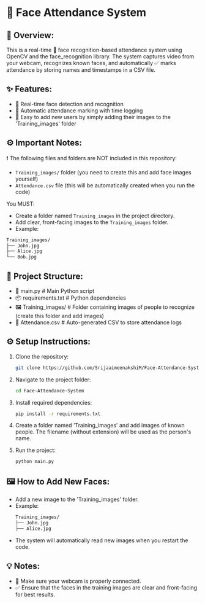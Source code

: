 📌 Face Attendance System
==============================

🎯 Overview:
-------------
This is a real-time 🎥 face recognition-based attendance system using OpenCV and the face_recognition library. The system captures video from your webcam, recognizes known faces, and automatically ✅ marks attendance by storing names and timestamps in a CSV file.

✨ Features:
-------------
- 🎥 Real-time face detection and recognition
- 📝 Automatic attendance marking with time logging
- 📂 Easy to add new users by simply adding their images to the 'Training_images' folder

⚙️ Important Notes:
--------------------
❗ The following files and folders are NOT included in this repository:
- `Training_images/` folder (you need to create this and add face images yourself)
- `Attendance.csv` file (this will be automatically created when you run the code)

You MUST:
- Create a folder named `Training_images` in the project directory.
- Add clear, front-facing images to the `Training_images` folder.
- Example:
```bash
Training_images/
├── John.jpg
├── Alice.jpg
└── Bob.jpg
```

📂 Project Structure:
----------------------
- 📜 main.py              # Main Python script
- 📦 requirements.txt     # Python dependencies
- 🖼️ Training_images/     # Folder containing images of people to recognize (create this folder and add images)
- 📄 Attendance.csv       # Auto-generated CSV to store attendance logs

⚙️ Setup Instructions:
-----------------------
1. Clone the repository:
   ```bash
   git clone https://github.com/SrijaaimeenakshiM/Face-Attendance-System.git
   ```

2. Navigate to the project folder:
   ```bash
   cd Face-Attendance-System
   ```

3. Install required dependencies:
   ```bash
   pip install -r requirements.txt
   ```

4. Create a folder named 'Training_images' and add images of known people.
   The filename (without extension) will be used as the person's name.

5. Run the project:
   ```bash
   python main.py
   ```

🖼️ How to Add New Faces:
--------------------------
- Add a new image to the 'Training_images' folder.
- Example:
   ```bash
   Training_images/
   ├── John.jpg
   ├── Alice.jpg
   ```
- The system will automatically read new images when you restart the code.

💡 Notes:
-----------
- 🎥 Make sure your webcam is properly connected.
- ✅ Ensure that the faces in the training images are clear and front-facing for best results.

